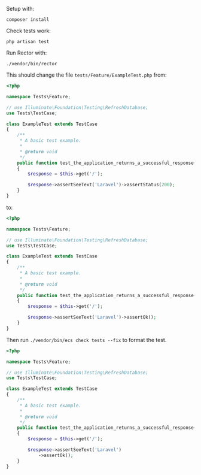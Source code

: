 
Setup with:

```shell
composer install
```

Check tests work:

```shell
php artisan test
```

Run Rector with:

```shell
./vendor/bin/rector
```

This should change the file `tests/Feature/ExampleTest.php` from:

```php
<?php

namespace Tests\Feature;

// use Illuminate\Foundation\Testing\RefreshDatabase;
use Tests\TestCase;

class ExampleTest extends TestCase
{
    /**
     * A basic test example.
     *
     * @return void
     */
    public function test_the_application_returns_a_successful_response()
    {
        $response = $this->get('/');

        $response->assertSeeText('Laravel')->assertStatus(200);
    }
}

```

to:

```php
<?php

namespace Tests\Feature;

// use Illuminate\Foundation\Testing\RefreshDatabase;
use Tests\TestCase;

class ExampleTest extends TestCase
{
    /**
     * A basic test example.
     *
     * @return void
     */
    public function test_the_application_returns_a_successful_response()
    {
        $response = $this->get('/');

        $response->assertSeeText('Laravel')->assertOk();
    }
}

```

Then run `./vendor/bin/ecs check tests --fix` to format the test.

```php
<?php

namespace Tests\Feature;

// use Illuminate\Foundation\Testing\RefreshDatabase;
use Tests\TestCase;

class ExampleTest extends TestCase
{
    /**
     * A basic test example.
     *
     * @return void
     */
    public function test_the_application_returns_a_successful_response()
    {
        $response = $this->get('/');

        $response->assertSeeText('Laravel')
            ->assertOk();
    }
}

```

